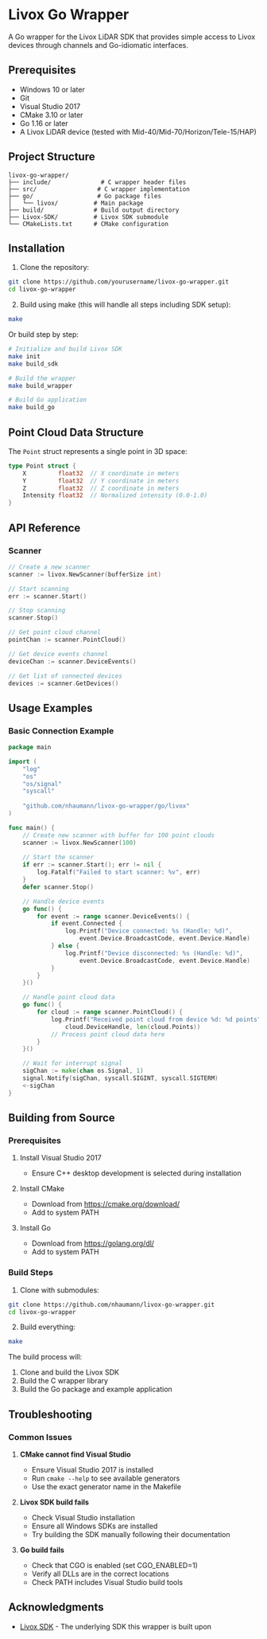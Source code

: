 # Livox Go Wrapper

A Go wrapper for the Livox LiDAR SDK that provides simple access to Livox devices through channels and Go-idiomatic interfaces.


## Prerequisites

- Windows 10 or later
- Git
- Visual Studio 2017
- CMake 3.10 or later
- Go 1.16 or later
- A Livox LiDAR device (tested with Mid-40/Mid-70/Horizon/Tele-15/HAP)

## Project Structure

```
livox-go-wrapper/
├── include/              # C wrapper header files
├── src/                 # C wrapper implementation
├── go/                  # Go package files
│   └── livox/          # Main package
├── build/              # Build output directory
├── Livox-SDK/          # Livox SDK submodule
└── CMakeLists.txt      # CMake configuration
```

## Installation

1. Clone the repository:
```bash
git clone https://github.com/yourusername/livox-go-wrapper.git
cd livox-go-wrapper
```

2. Build using make (this will handle all steps including SDK setup):
```bash
make
```

Or build step by step:

```bash
# Initialize and build Livox SDK
make init
make build_sdk

# Build the wrapper
make build_wrapper

# Build Go application
make build_go
```


## Point Cloud Data Structure

The `Point` struct represents a single point in 3D space:

```go
type Point struct {
    X         float32  // X coordinate in meters
    Y         float32  // Y coordinate in meters
    Z         float32  // Z coordinate in meters
    Intensity float32  // Normalized intensity (0.0-1.0)
}
```

## API Reference

### Scanner

```go
// Create a new scanner
scanner := livox.NewScanner(bufferSize int)

// Start scanning
err := scanner.Start()

// Stop scanning
scanner.Stop()

// Get point cloud channel
pointChan := scanner.PointCloud()

// Get device events channel
deviceChan := scanner.DeviceEvents()

// Get list of connected devices
devices := scanner.GetDevices()
```


## Usage Examples

### Basic Connection Example
```go
package main

import (
    "log"
    "os"
    "os/signal"
    "syscall"
    
    "github.com/nhaumann/livox-go-wrapper/go/livox"
)

func main() {
    // Create new scanner with buffer for 100 point clouds
    scanner := livox.NewScanner(100)
    
    // Start the scanner
    if err := scanner.Start(); err != nil {
        log.Fatalf("Failed to start scanner: %v", err)
    }
    defer scanner.Stop()

    // Handle device events
    go func() {
        for event := range scanner.DeviceEvents() {
            if event.Connected {
                log.Printf("Device connected: %s (Handle: %d)", 
                    event.Device.BroadcastCode, event.Device.Handle)
            } else {
                log.Printf("Device disconnected: %s (Handle: %d)", 
                    event.Device.BroadcastCode, event.Device.Handle)
            }
        }
    }()

    // Handle point cloud data
    go func() {
        for cloud := range scanner.PointCloud() {
            log.Printf("Received point cloud from device %d: %d points", 
                cloud.DeviceHandle, len(cloud.Points))
            // Process point cloud data here
        }
    }()

    // Wait for interrupt signal
    sigChan := make(chan os.Signal, 1)
    signal.Notify(sigChan, syscall.SIGINT, syscall.SIGTERM)
    <-sigChan
}
```


## Building from Source

### Prerequisites

1. Install Visual Studio 2017
   - Ensure C++ desktop development is selected during installation

2. Install CMake
   - Download from https://cmake.org/download/
   - Add to system PATH

3. Install Go
   - Download from https://golang.org/dl/
   - Add to system PATH

### Build Steps

1. Clone with submodules:
```bash
git clone https://github.com/nhaumann/livox-go-wrapper.git
cd livox-go-wrapper
```

2. Build everything:
```bash
make
```

The build process will:
1. Clone and build the Livox SDK
2. Build the C wrapper library
3. Build the Go package and example application

## Troubleshooting

### Common Issues

1. **CMake cannot find Visual Studio**
   - Ensure Visual Studio 2017 is installed
   - Run `cmake --help` to see available generators
   - Use the exact generator name in the Makefile

2. **Livox SDK build fails**
   - Check Visual Studio installation
   - Ensure all Windows SDKs are installed
   - Try building the SDK manually following their documentation

3. **Go build fails**
   - Check that CGO is enabled (set CGO_ENABLED=1)
   - Verify all DLLs are in the correct locations
   - Check PATH includes Visual Studio build tools


## Acknowledgments

- [Livox SDK](https://github.com/Livox-SDK/Livox-SDK) - The underlying SDK this wrapper is built upon
